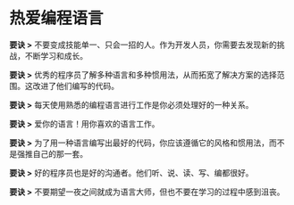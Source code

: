 # 热爱编程语言

**要诀 >** 不要变成技能单一、只会一招的人。作为开发人员，你需要去发现新的挑战，不断学习和成长。

**要诀 >** 优秀的程序员了解多种语言和多种惯用法，从而拓宽了解决方案的选择范围。这改进了他们编写的代码。

**要诀 >** 每天使用熟悉的编程语言进行工作是你必须处理好的一种关系。

**要诀 >** 爱你的语言！用你喜欢的语言工作。

**要诀 >** 为了用一种语言编写出最好的代码，你应该遵循它的风格和惯用法，而不是强推自己的那一套。

**要诀 >** 好的程序员也是好的沟通者。他们听、说、读、写、编都很好。

**要诀 >** 不要期望一夜之间就成为语言大师，但也不要在学习的过程中感到沮丧。

